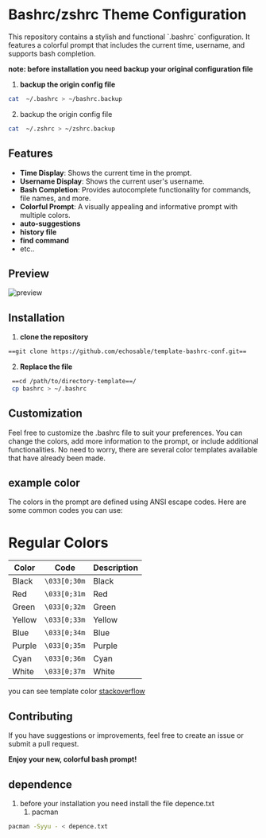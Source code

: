 # Bashrc/zshrc Theme Configuration
<p>
This repository contains a stylish and functional `.bashrc` configuration. It features a colorful prompt that includes the current time, username, and supports bash completion.
</p>

**note: before installation you need backup your original configuration file** 

1. **backup the origin config file** 
```zsh
cat  ~/.bashrc > ~/bashrc.backup
```
2. backup the origin config file
```zsh
cat  ~/.zshrc > ~/zshrc.backup
```
## Features
- **Time Display**: Shows the current time in the prompt.
- **Username Display**: Shows the current user's username.
- **Bash Completion**: Provides autocomplete functionality for commands, file names, and more.
- **Colorful Prompt**: A visually appealing and informative prompt with multiple colors.
- **auto-suggestions**
- **history file**
- **find command**
- etc..

## Preview
![preview](/preview.png)

## Installation
1. **clone the repository**
```bash
==git clone https://github.com/echosable/template-bashrc-conf.git==
```
2. **Replace the file**
```bash
 ==cd /path/to/directory-template==/
 cp bashrc > ~/.bashrc 
 ```
## Customization
<p>
Feel free to customize the .bashrc file to suit your preferences. You can change the colors, add more information to the prompt, or include additional functionalities. No need to worry, there are several color templates available that have already been made.
</p>

## example color
The colors in the prompt are defined using ANSI escape codes. Here are some common codes you can use:

# Regular Colors
| Color  | Code          | Description |
|--------|---------------|-------------|
| Black  | `\033[0;30m`  | Black       |
| Red    | `\033[0;31m`  | Red         |
| Green  | `\033[0;32m`  | Green       |
| Yellow | `\033[0;33m`  | Yellow      |
| Blue   | `\033[0;34m`  | Blue        |
| Purple | `\033[0;35m`  | Purple      |
| Cyan   | `\033[0;36m`  | Cyan        |
| White  | `\033[0;37m`  | White       |

you can see template color [stackoverflow](https://stackoverflow.com/questions/5947742/how-to-change-the-output-color-of-echo-in-linux)

## Contributing
<p>
If you have suggestions or improvements, feel free to create an issue or submit a pull request.
</p>

**Enjoy your new, colorful bash prompt!**

## dependence 
1. before your installation you need install the file depence.txt
	1. pacman
```zsh
pacman -Syyu - < depence.txt
```
